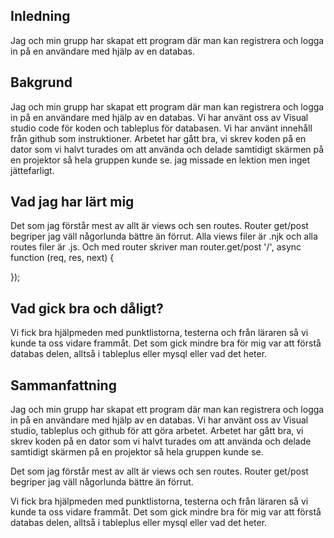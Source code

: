 ## Inledning

Jag och min grupp har skapat ett program där man
kan registrera och logga in på en användare med hjälp av en databas.

## Bakgrund

Jag och min grupp har skapat ett program där man
kan registrera och logga in på en användare med hjälp av en databas. Vi har använt oss av Visual studio code för koden och tableplus för databasen. Vi har använt innehåll från github som instruktioner. Arbetet har gått bra, vi skrev koden på en dator som vi halvt turades om att använda och delade samtidigt skärmen på en projektor så hela gruppen kunde se. jag missade en lektion men inget jättefarligt. 


## Vad jag har lärt mig

Det som jag förstår mest av allt är views och sen routes. Router get/post begriper jag väll någorlunda bättre än förrut. 
Alla views filer är .njk och alla routes filer är
.js. Och med router skriver man 
router.get/post '/', async function (req, res, next) {

});

## Vad gick bra och dåligt?

Vi fick bra hjälpmeden med punktlistorna, testerna och från läraren så vi kunde ta oss vidare frammåt. Det som gick mindre bra för mig var att förstå databas delen, alltså i tableplus eller mysql eller vad det heter. 

## Sammanfattning

Jag och min grupp har skapat ett program där man
kan registrera och logga in på en användare med hjälp av en databas. Vi har använt oss av Visual studio, tableplus och github för att göra arbetet. Arbetet har gått bra, vi skrev koden på en dator som vi halvt turades om att använda och delade samtidigt skärmen på en projektor så hela gruppen kunde se.

Det som jag förstår mest av allt är views och sen routes. Router get/post begriper jag väll någorlunda bättre än förrut. 

Vi fick bra hjälpmeden med punktlistorna, testerna och från läraren så vi kunde ta oss vidare frammåt. Det som gick mindre bra för mig var att förstå databas delen, alltså i tableplus eller mysql eller vad det heter. 

